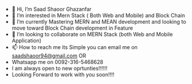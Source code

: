 - 👋 Hi, I’m Saad Shaoor Ghazanfar
- 👀 I’m interested in Mern Stack ( Both Web and Mobile) and Block Chain 
- 🌱 I’m currently Mastering MERN and MEAN development and looking to move toward Block Chain development in Feature
- 💞️ I’m looking to collaborate on MERN Stack (both Web and Mobile Application)
- 📫 How to reach me its Simple you can email me on saadshaoor94@gmail.com        OR
-  Whatsapp me on 0092-316-5468628
- I am always open to new oprtunties!!!!!!
- Looking Forward to work with you soon!!!!

<!---
shaoor1994/shaoor1994 is a ✨ special ✨ repository because its `README.md` (this file) appears on your GitHub profile.
You can click the Preview link to take a look at your changes.
--->
